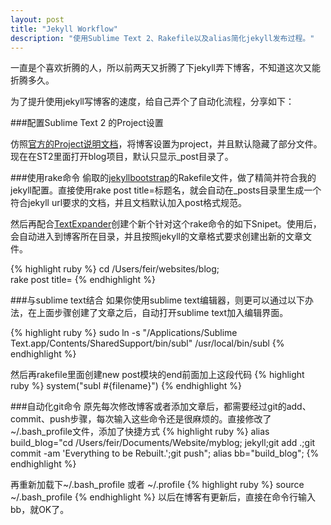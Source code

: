 ```yaml
---
layout: post
title: "Jekyll Workflow"
description: "使用Sublime Text 2、Rakefile以及alias简化jekyll发布过程。"
---
```

一直是个喜欢折腾的人，所以前两天又折腾了下jekyll弄下博客，不知道这次又能折腾多久。

为了提升使用jekyll写博客的速度，给自己弄个了自动化流程，分享如下：

###配置Sublime Text 2 的Project设置

仿照[官方的Project说明文档](http://www.sublimetext.com/docs/2/projects.html)，将博客设置为project，并且默认隐藏了部分文件。现在在ST2里面打开blog项目，默认只显示_post目录了。

###使用rake命令
偷取的[jekyllbootstrap](http://jekyllbootstrap.com)的Rakefile文件，做了精简并符合我的jekyll配置。直接使用rake post title=标题名，就会自动在_posts目录里生成一个符合jekyll url要求的文档，并且文档默认加入post格式规范。

然后再配合[TextExpander](http://smilesoftware.com/TextExpander/index.html)创建个新个针对这个rake命令的如下Snipet。使用后，会自动进入到博客所在目录，并且按照jekyll的文章格式要求创建出新的文章文件。

{% highlight ruby %}
cd /Users/feir/websites/blog; \
rake post title=
{% endhighlight %}

###与sublime text结合
如果你使用sublime text编辑器，则更可以通过以下办法，在上面步骤创建了文章之后，自动打开sublime text加入编辑界面。

{% highlight ruby %}
sudo ln -s "/Applications/Sublime Text.app/Contents/SharedSupport/bin/subl" /usr/local/bin/subl
{% endhighlight %}

然后再rakefile里面创建new post模块的end前面加上这段代码
{% highlight ruby %}
system("subl #{filename}")
{% endhighlight %}

###自动化git命令
原先每次修改博客或者添加文章后，都需要经过git的add、commit、push步骤，每次输入这些命令还是很麻烦的。直接修改了~/.bash_profile文件，添加了快捷方式
{% highlight ruby %}
alias build_blog="cd /Users/feir/Documents/Website/myblog; jekyll;git add .;git commit -am 'Everything to be Rebuilt.';git push";
alias bb="build_blog";
{% endhighlight %}

再重新加载下~/.bash_profile 或者 ~/.profile
{% highlight ruby %}
source ~/.bash_profile
{% endhighlight %}
以后在博客有更新后，直接在命令行输入bb，就OK了。